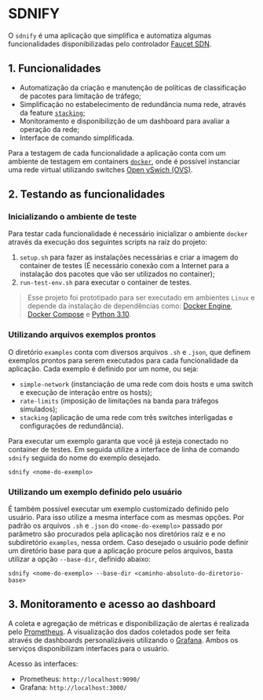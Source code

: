 # SDNIFY

O `sdnify` é uma aplicação que simplifica e automatiza algumas funcionalidades disponibilizadas pelo controlador [Faucet SDN](faucet.nz).

## 1. Funcionalidades

- Automatização da criação e manutenção de políticas de classificação de pacotes para limitação de tráfego;
- Simplificação no estabelecimento de redundância numa rede, através da feature [`stacking`](https://docs.faucet.nz/en/latest/tutorials/stacking.html);
- Monitoramento e disponibilizção de um dashboard para avaliar a operação da rede;
- Interface de comando simplificada.

Para a testagem de cada funcionalidade a aplicação conta com um ambiente de testagem em containers [`docker`](https://docs.docker.com/get-started/), onde é possível instanciar uma rede virtual utilizando switches [Open vSwich (OVS)](https://www.openvswitch.org/).

## 2. Testando as funcionalidades

### Inicializando o ambiente de teste

Para testar cada funcionalidade é necessário inicializar o ambiente `docker` através da execução dos seguintes scripts na raíz do projeto:
1. `setup.sh` para fazer as instalações necessárias e criar a imagem do container de testes (É necessário conexão com a Internet para a instalação dos pacotes que vão ser utilizados no container);
2. `run-test-env.sh` para executar o container de testes.

> Esse projeto foi prototipado para ser executado em ambientes `Linux` e depende da instalação de dependências como: [Docker Engine](https://docs.docker.com/engine/), [Docker Compose](https://docs.docker.com/compose/) e [Python 3.10](https://www.python.org/downloads/release/python-31016/).

### Utilizando arquivos exemplos prontos

O diretório `examples` conta com diversos arquivos `.sh` e `.json`, que definem exemplos prontos para serem executados para cada funcionalidade da aplicação. Cada exemplo é definido por um nome, ou seja:
- `simple-network` (instanciação de uma rede com dois hosts e uma switch e execução de interação entre os hosts);
- `rate-limits` (imposição de limitações na banda para tráfegos simulados);
- `stacking` (aplicação de uma rede com três switches interligadas e configurações de redundância).

Para executar um exemplo garanta que você já esteja conectado no container de testes. Em seguida utilize a interface de linha de comando `sdnify` seguida do nome do exemplo desejado.

```
sdnify <nome-do-exemplo>
```

### Utilizando um exemplo definido pelo usuário

É também possível executar um exemplo customizado definido pelo usuário. Para isso utilize a mesma interface com as mesmas opções. Por padrão os arquivos `.sh` e `.json` do `<nome-do-exemplo>` passado por parâmetro são procurados pela aplicação nos diretórios raíz e e no subdiretório `examples`, nessa ordem. Caso desejado o usuário pode definir um diretório base para que a aplicação procure pelos arquivos, basta utilizar a opção `--base-dir`, definido abaixo:

```
sdnify <nome-do-exemplo> --base-dir <caminho-absoluto-do-diretorio-base>
```

## 3. Monitoramento e acesso ao dashboard

A coleta e agregação de métricas e disponibilização de alertas é realizada pelo [Prometheus](https://prometheus.io/). A visualização dos dados coletados pode ser feita através de dashboards personalizáveis utilizando o [Grafana](https://grafana.com/). Ambos os serviços disponibilizam interfaces para o usuário.

Acesso às interfaces:

- Prometheus: `http://localhost:9090/`
- Grafana: `http://localhost:3000/`

